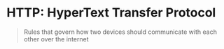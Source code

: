 # HTTP: HyperText Transfer Protocol
> Rules that govern how two devices should communicate with each other over the
internet

